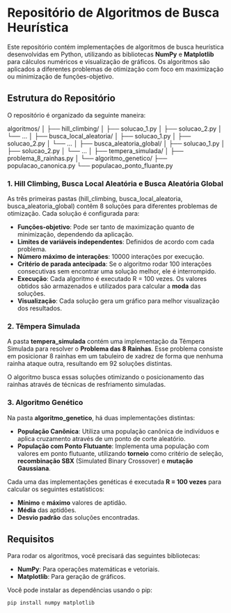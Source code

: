 # Repositório de Algoritmos de Busca Heurística

Este repositório contém implementações de algoritmos de busca heurística desenvolvidas em Python, utilizando as bibliotecas **NumPy** e **Matplotlib** para cálculos numéricos e visualização de gráficos. Os algoritmos são aplicados a diferentes problemas de otimização com foco em maximização ou minimização de funções-objetivo.

## Estrutura do Repositório

O repositório é organizado da seguinte maneira:

algoritmos/
│
├── hill_climbing/
│   ├── solucao_1.py
│   ├── solucao_2.py
│   └── ...
│
├── busca_local_aleatoria/
│   ├── solucao_1.py
│   ├── solucao_2.py
│   └── ...
│
├── busca_aleatoria_global/
│   ├── solucao_1.py
│   ├── solucao_2.py
│   └── ...
│
├── tempera_simulada/
│   ├── problema_8_rainhas.py
│
└── algoritmo_genetico/
    ├── populacao_canonica.py
    └── populacao_ponto_fluante.py


### 1. Hill Climbing, Busca Local Aleatória e Busca Aleatória Global

As três primeiras pastas (hill_climbing, busca_local_aleatoria, busca_aleatoria_global) contêm 8 soluções para diferentes problemas de otimização. Cada solução é configurada para:

- **Funções-objetivo**: Pode ser tanto de maximização quanto de minimização, dependendo da aplicação.
- **Limites de variáveis independentes**: Definidos de acordo com cada problema.
- **Número máximo de interações**: 10000 interações por execução.
- **Critério de parada antecipada**: Se o algoritmo rodar 100 interações consecutivas sem encontrar uma solução melhor, ele é interrompido.
- **Execução**: Cada algoritmo é executado R = 100 vezes. Os valores obtidos são armazenados e utilizados para calcular a **moda** das soluções.
- **Visualização**: Cada solução gera um gráfico para melhor visualização dos resultados.

### 2. Têmpera Simulada

A pasta **tempera_simulada** contém uma implementação da Têmpera Simulada para resolver o **Problema das 8 Rainhas**. Esse problema consiste em posicionar 8 rainhas em um tabuleiro de xadrez de forma que nenhuma rainha ataque outra, resultando em 92 soluções distintas.

O algoritmo busca essas soluções otimizando o posicionamento das rainhas através de técnicas de resfriamento simuladas.

### 3. Algoritmo Genético

Na pasta **algoritmo_genetico**, há duas implementações distintas:

- **População Canônica**: Utiliza uma população canônica de indivíduos e aplica cruzamento através de um ponto de corte aleatório.
- **População com Ponto Flutuante**: Implementa uma população com valores em ponto flutuante, utilizando **torneio** como critério de seleção, **recombinação SBX** (Simulated Binary Crossover) e **mutação Gaussiana**.

Cada uma das implementações genéticas é executada **R = 100 vezes** para calcular os seguintes estatísticos:
- **Mínimo** e **máximo** valores de aptidão.
- **Média** das aptidões.
- **Desvio padrão** das soluções encontradas.

## Requisitos

Para rodar os algoritmos, você precisará das seguintes bibliotecas:

- **NumPy**: Para operações matemáticas e vetoriais.
- **Matplotlib**: Para geração de gráficos.

Você pode instalar as dependências usando o pip:

```bash
pip install numpy matplotlib
